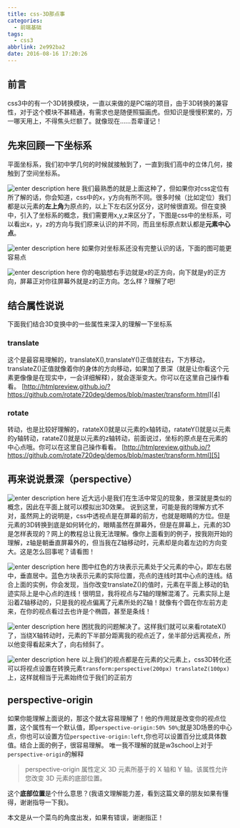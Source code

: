 ```yaml
---
title: css-3D那点事
categories:
  - 前端基础
tags:
  - css3
abbrlink: 2e992ba2
date: 2016-08-16 17:20:26
---
```


## 前言
css3中的有一个3D转换模块，一直以来做的是PC端的项目，由于3D转换的兼容性，对于这个模块不甚精通，有需求也是随便照猫画虎。但知识是慢慢积累的，万一哪天用上，不得焦头烂额了。就像现在……吾辈谨记！

## 先来回顾一下坐标系
平面坐标系，我们初中学几何的时候就接触到了，一直到我们高中的立体几何，接触到了空间坐标系。

![enter description here][1]
我们最熟悉的就是上面这种了，但如果你对css定位有所了解的话，你会知道，css中的x，y方向有所不同。很多时候（比如定位）我们都是以元素的**左上角**为原点的，以上下左右区分区分，这时候很直观。但在变换中，引入了坐标系的概念，我们需要用x,y,z来区分了，下图是css中的坐标系，可以看出x，y，z的方向与我们原来认识的并不同，而且坐标原点默认都是**元素中心点**。

![enter description here][2]
如果你对坐标系还没有完整认识的话，下面的图可能更容易点

![enter description here][3]
你的电脑想右手边就是x的正方向，向下就是y的正方向，屏幕正对你往屏幕外就是z的正方向。怎么样？理解了吧!

## 结合属性说说
下面我们结合3D变换中的一些属性来深入的理解一下坐标系
### translate
这个是最容易理解的，translateX(),translateY()正值就往右，下方移动，translateZ()正值就像着你的身体的方向移动，如果加了景深（就是让你看这个元素更像像是在现实中，一会详细解释），就会逐渐变大。你可以在这里自己操作看看。
[http://htmlpreview.github.io/?https://github.com/rotate720deg/demos/blob/master/transform.html][4]

### rotate
转动，也是比较好理解的，ratateX()就是以元素的x轴转动，ratateY()就是以元素的y轴转动，ratateZ()就是以元素的z轴转动，前面说过，坐标的原点是在元素的中心点哦。你可以在这里自己操作看看。
[http://htmlpreview.github.io/?https://github.com/rotate720deg/demos/blob/master/transform.html][5]

## 再来说说景深（perspective）

![enter description here][6]
近大远小是我们在生活中常见的现象，景深就是类似的概念，因此在平面上就可以模拟出3D效果。
说到这里，可能是我的理解方式不对，虽然网上的说明是，css中透视点是在屏幕的前方，也就是眼睛的方位。但是元素的3D转换到底是如何转化的，眼睛虽然在屏幕外，但是在屏幕上，元素的3D是怎样表现的？网上的教程总让我无法理解。像你上面看到的例子，按我刚开始的理解，z轴是朝垂直屏幕外的，但当我在Z轴移动时，元素却是向着左边的方向变大。这是怎么回事呢？请看图！

![enter description here][7]
图中红色的方块表示元素处于父元素的中心，即左右居中，垂直居中。蓝色方块表示元素的实际位置，亮点的连线时其中心点的连线。结合上面的实例，你会发现，当你改变translateZ()的值时，元素在平面上移动的轨迹实际上是中心点的连线！很明显，我将视点与Z轴的理解混淆了。元素实际上是沿着Z轴移动的，只是我的视点偏离了元素所处的Z轴！就像有个圆在你左前方走来，在你的视点看过去也许是个椭圆，甚至是条线！

![enter description here][8]
困扰我的问题解决了。这样我们就可以来看rotateX()了，当绕X轴转动时，元素的下半部分距离我的视点近了，坐半部分远离视点，所以他变得看起来大了，向右倾斜了。

![enter description here][9]
以上我们的视点都是在元素的父元素上，css3D转化还可以将视点设置在转换元素`transform:perspective(200px) translateZ(100px)`上，这样就相当于元素始终位于我们的正前方

## perspective-origin

如果你能理解上面说的，那这个就太容易理解了！他的作用就是改变你的视点位置，这个属性有一个默认值，即`perspective-origin:50% 50%`;就是3D场景的中心点，你也可以设置方位`perspective-origin:left`,你也可以设置百分比或具体数值。结合上面的例子，很容易理解。
唯一我不理解的就是w3school上对于`perspective-origin`的解释
>perspective-origin 属性定义 3D 元素所基于的 X 轴和 Y 轴。该属性允许您改变 3D 元素的底部位置。

这个**底部位置**是个什么意思？(我语文理解能力差，看到这篇文章的朋友如果有懂得，谢谢指导一下我)。

本文是从一个菜鸟的角度出发，如果有错误，谢谢指正！


  [1]: https://blog-images-1252854786.cos.ap-guangzhou.myqcloud.com/imgs/frontend/zuobiaoxi1.png "zuobiaoxi1.png"
  [2]: https://blog-images-1252854786.cos.ap-guangzhou.myqcloud.com/imgs/frontend/zuobiao2.png "zuobiao2.png"
  [3]: https://blog-images-1252854786.cos.ap-guangzhou.myqcloud.com/imgs/frontend/zuobiao3.png "zuobiao3.png"
  [4]: http://htmlpreview.github.io/?https://github.com/rotate720deg/demos/blob/master/transform.html
  [5]: http://htmlpreview.github.io/?https://github.com/rotate720deg/demos/blob/master/transform.html
  [6]: https://blog-images-1252854786.cos.ap-guangzhou.myqcloud.com/imgs/frontend/toushi.png "toushi.png"
  [7]: https://blog-images-1252854786.cos.ap-guangzhou.myqcloud.com/imgs/frontend/translateZ.png "translateZ.png"
  [8]: https://blog-images-1252854786.cos.ap-guangzhou.myqcloud.com/imgs/frontend/shidian.png "shidian.png"
  [9]: https://blog-images-1252854786.cos.ap-guangzhou.myqcloud.com/imgs/frontend/rotateX.png "rotateX.png"
